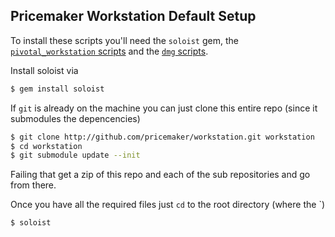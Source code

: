 ## Pricemaker Workstation Default Setup

To install these scripts you'll need the `soloist` gem, the [`pivotal_workstation` scripts](http://github.com/pivotal/pivotal_workstation) and the [`dmg` scripts](http://github.com/opscode-cookbooks/dmg).

Install soloist via

```bash
$ gem install soloist
```

If `git` is already on the machine you can just clone this entire repo (since it submodules the depencencies)

```bash
$ git clone http://github.com/pricemaker/workstation.git workstation
$ cd workstation
$ git submodule update --init
```

Failing that get a zip of this repo and each of the sub repositories and go from there.

Once you have all the required files just `cd` to the root directory (where the `)

```bash 
$ soloist
```